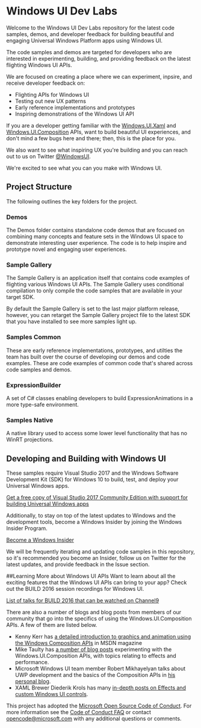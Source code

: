 # Windows UI Dev LabsWelcome to the Windows UI Dev Labs repository for the latest code samples, demos, and developer feedback for building beautiful and engaging Universal Windows Platform apps using Windows UI.The code samples and demos are targeted for developers who are interested in experimenting, building, and providing feedback on the latest flighting Windows UI APIs. We are focused on creating a place where we can experiment, inpsire, and receive developer feedback on:- Flighting APIs for Windows UI- Testing out new UX patterns- Early reference implementations and prototypes- Inspiring demonstrations of the Windows UI API  If you are a developer getting familiar with the [Windows.UI.Xaml](https://msdn.microsoft.com/en-us/library/windows/apps/windows.ui.xaml.aspx) and [Windows.UI.Composition](https://msdn.microsoft.com/en-us/library/windows/apps/windows.ui.composition.aspx) APIs, want to build beautiful UI experiences, and don't mind a few bugs here and there; then, this is the place for you. We also want to see what inspiring UX you're building and you can reach out to us on Twitter [@WindowsUI](https://twitter.com/windowsui).We're excited to see what you can you make with Windows UI.## Project StructureThe following outlines the key folders for the project.### DemosThe Demos folder contains standalone code demos that are focused on combining many concepts and feature sets in the Windows UI space to demonstrate interesting user experience. The code is to help inspire and prototype novel and engaging user experiences.### Sample GalleryThe Sample Gallery is an application itself that contains code examples of flighting various Windows UI APIs. The Sample Gallery uses conditional compilation to only compile the code samples that are available in your target SDK.By default the Sample Gallery is set to the last major platform release, however, you can retarget the Sample Gallery project file to the latest SDK that you have installed to see more samples light up.### Samples CommonThese are early reference implementations, prototypes, and utilties the team has built over the course of developing our demos and code examples. These are code examples of common code that's shared across code samples and demos.### ExpressionBuilderA set of C# classes enabling developers to build ExpressionAnimations in a more type-safe environment.### Samples NativeA native library used to access some lower level functionality that has no WinRT projections.## Developing and Building with Windows UIThese samples require Visual Studio 2017 and the Windows Software Development Kit (SDK) for Windows 10 to build, test, and deploy your Universal Windows apps. [Get a free copy of Visual Studio 2017 Community Edition with support for building Universal Windows apps](http://go.microsoft.com/fwlink/?LinkID=280676)Additionally, to stay on top of the latest updates to Windows and the development tools, become a Windows Insider by joining the Windows Insider Program.[Become a Windows Insider](https://insider.windows.com/)We will be frequently iterating and updating code samples in this repository, so it's recommended you become an Insider, follow us on Twitter for the latest updates, and provide feedback in the Issue section. ##Learning More about Windows UI APIsWant to learn about all the exciting features that the Windows UI APIs can bring to your app? Check out the BUILD 2016 session recordings for Windows UI.[List of talks for BUILD 2016 that can be watched on Channel9](https://github.com/Microsoft/WindowsUIDevLabs/wiki/Windows-UI-Newsletter---Volume-1#build-sessions)There are also a number of blogs and blog posts from members of our community that go into the specifics of using the Windows.UI.Composition APIs. A few of them are listed below.- Kenny Kerr has [a detailed introduction to graphics and animation using the Windows Composition APIs](https://msdn.microsoft.com/en-us/magazine/mt590968) in MSDN magazine- Mike Taulty has [a number of blog posts](https://mtaulty.com/category/composition/) experimenting with the Windows.UI.Composition APIs, with topics relating to effects and performance.- Microsoft Windows UI team member Robert Mikhayelyan talks about UWP development and the basics of the Composition APIs in [his personal blog](http://blog.robmikh.com/).- XAML Brewer Diederik Krols has many [in-depth posts on Effects and custom Windows UI controls](https://xamlbrewer.wordpress.com/category/composition-api/).This project has adopted the [Microsoft Open Source Code of Conduct](https://opensource.microsoft.com/codeofconduct/). For more information see the [Code of Conduct FAQ](https://opensource.microsoft.com/codeofconduct/faq/) or contact [opencode@microsoft.com](mailto:opencode@microsoft.com) with any additional questions or comments.